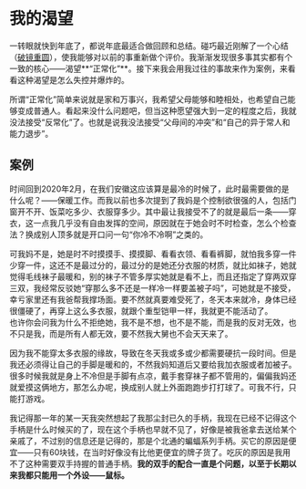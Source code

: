 # 我的渴望

一转眼就快到年底了，都说年底最适合做回顾和总结。碰巧最近刚解了一个心结（[破镜重圆](./2024-10-18-破镜重圆.md)），使我能够对以前的事重新做个评价。我渐渐发现很多事其实都有个一致的核心——渴望**“正常化”**。接下来我会用我过往的事故来作为案例，来看看这种渴望是怎么失控并爆炸的。

所谓“正常化”简单来说就是家和万事兴，我希望父母能够和睦相处，也希望自己能够变成普通人。看起来没什么问题吧，但当这种愿望强大到一定的程度之后，我就没法接受“反常化”了。也就是说我没法接受“父母间的冲突”和“自己的异于常人和能力退步”。

## 案例

时间回到2020年2月，在我们安徽这应该算是最冷的时候了，此时最需要做的是什么呢？——保暖工作。而我以前也多次提到了我妈是个控制欲很强的人，包括门窗开不开、饭菜吃多少、衣服穿多少。其中最让我接受不了的就是最后一条——穿衣，这一点我几乎没有自由发挥的空间，原因就在于她会时不时检查，怎么个检查法？换成别人顶多就是开口问一句“你冷不冷啊”之类的。

可我妈不是，她是时不时摸摸手、摸摸脚、看看衣领、看看裤脚，就怕我多穿一件少穿一件，这还不是最过分的，最过分的是她还分衣服的材质，就比如袜子，她就觉得毛线袜子最暖和，别的袜子不管多厚实她就是看不上，而且还指定了穿两双穿三双，我经常反驳她“穿那么多不还是一样冷一样要盖被子吗”，可她就是不接受，幸亏家里还有我爸帮我撑场面。要不然就真要难受死了，冬天本来就冷，身体已经很僵硬了，再穿上这么多衣服，就跟个重型铠甲一样，我就更不能活动了。  
也许你会问我为什么不拒绝她，我不是不想，也不是不能，而是我的反对无效，也不只是我，而是所有人都无效，要不然我大舅也不会天天来了。

因为我不能穿太多衣服的缘故，导致在冬天我或多或少都需要硬抗一段时间。但是我还必须得让自己的手脚是暖和的，不然我妈知道后又要给我加衣服或者加被子。很多时候我就是身上不冷但是手脚有点凉，戴手套穿袜子都不管用的，偏偏我妈还就爱摸这俩地方，那怎么办呢，换成别人就上外面跑跑步打打球了。可我不行，只能打游戏。

我记得那一年的某一天我突然想起了我那尘封已久的手柄，我现在已经不记得这个手柄是什么时候买的了，现在这个手柄也早就不见了，好像是被我爸拿去送给某个亲戚了，不过别的信息还是记得的，那是个北通的蝙蝠系列手柄。买它的原因是便宜——只有60块钱，在当时好像没有比他更便宜的牌子货了。吃灰的原因是我用不了这种需要双手持握的普通手柄。**我的双手的配合一直是个问题，以至于长期以来我都只能用一个外设——鼠标。**
